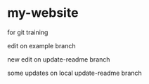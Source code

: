 # my-website
for git training 

edit on example branch 

new edit on update-readme branch

some updates on local update-readme branch